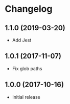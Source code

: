 
# Changelog

## 1.1.0 (2019-03-20)

  * Add Jest

## 1.0.1 (2017-11-07)

  * Fix glob paths

## 1.0.0 (2017-10-16)

  * Initial release
